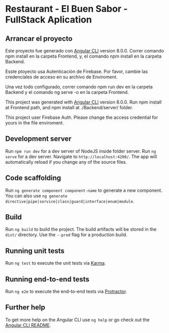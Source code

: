 # Restaurant - El Buen Sabor - FullStack Aplication

## Arrancar el proyecto

Este proyecto fue generado con [Angular CLI](https://github.com/angular/angular-cli) version 8.0.0.
Correr comando npm install en la carpeta Frontend, y, el comando npm install en la carpeta Backend.

Esste ptoyecto usa Autenticación de Firebase. Por favor, cambie las credenciales de acceso en su archivo de Enviroment.

Una vez todo configurado, correr comando npm run dev en la carpeta Backend y el comando ng serve -o en la carpeta Frontend.

This project was generated with [Angular CLI](https://github.com/angular/angular-cli) version 8.0.0.
Run npm install at Frontend path, and npm install at ./Backend/server/ folder.

This project user Firebase Auth. Please change the access credential for yours in the file enviroment.

## Development server
Run `npm run dev` for a dev server of NodeJS inside folder server.
Run `ng serve` for a dev server. Navigate to `http://localhost:4200/`. The app will automatically reload if you change any of the source files.

## Code scaffolding

Run `ng generate component component-name` to generate a new component. You can also use `ng generate directive|pipe|service|class|guard|interface|enum|module`.

## Build

Run `ng build` to build the project. The build artifacts will be stored in the `dist/` directory. Use the `--prod` flag for a production build.

## Running unit tests

Run `ng test` to execute the unit tests via [Karma](https://karma-runner.github.io).

## Running end-to-end tests

Run `ng e2e` to execute the end-to-end tests via [Protractor](http://www.protractortest.org/).

## Further help

To get more help on the Angular CLI use `ng help` or go check out the [Angular CLI README](https://github.com/angular/angular-cli/blob/master/README.md).
